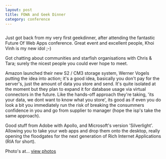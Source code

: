 ```yaml
---
layout: post
title: FOWA and Geek Dinner
category: conference
---
```


<img class="alignleft" src="/assets/398169590_0f17f3cbdc_m.jpg" alt="" /></a>

Just got back from my very first geekdinner, after attending the fantastic Future Of Web Apps conference.  Great event and excellent people, Khoi Vinh is my new idol ;-)

Got chatting about communities and starfish organisations with Chris & Tara; surely the nicest people you could ever hope to meet.

Amazon launched their new S2 / CM3 storage system, Werner Vogels putting the idea into action; it's a good idea, basically you don't pay for the server's, just the amount of data you store and send.  It's quite isolated at the moment but they plan to expand it for database usage via virtual connectors in the future.  Like the hands-off approach they're taking, 'its your data, we dont want to know what you store', its good as if even you do look a bit you immediately run the risk of breaking the consummers confidence in you and go from supplier to manager (hope the isp's take the same approach).

Good stuff from Adobe with Apollo, and Microsoft's version 'Silverlight'.  Allowing you to take your web apps and drop them onto the desktop, really opening the floodgates for the next generation of Rich Internet Applications (RIA for short).

Photo's at... <a href="http://www.flickr.com/photos/indieflickr/sets/72157594549216434/">view photos</a>
